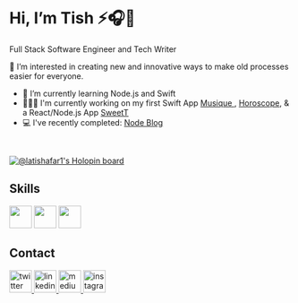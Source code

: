 <h1>  Hi, I’m Tish ⚡️🎧🌙</h1>

Full Stack Software Engineer and Tech Writer



<p>👀 I’m interested in creating new and innovative ways to make old processes easier for everyone. <br/>
  
- 🌱 I’m currently learning Node.js and Swift <br/>
- 👩🏽‍💻 I'm currently working on my first Swift App <a href="https://github.com/LatishaFar1/Musique"> Musique </a>, 
<a href="https://github.com/LatishaFar1/horoscope"> Horoscope</a>, & a React/Node.js App <a href="https://github.com/LatishaFar1/SweetT"> SweetT </a>
- 💻 I've recently completed:
<a href="https://github.com/LatishaFar1/node-blog"> Node Blog </a>




</p>
<br/>

[![@latishafar1's Holopin board](https://holopin.me/latishafar1)](https://holopin.io/@latishafar1)

<h2> Skills </h2>
<p>

  <img height="40" src="https://iconape.com/wp-content/png_logo_vector/javascript-logo.png">
  <img height="40" src="https://upload.wikimedia.org/wikipedia/commons/thumb/a/a7/React-icon.svg/2300px-React-icon.svg.png">
   <img height="40" src="https://upload.wikimedia.org/wikipedia/commons/1/16/Ruby_on_Rails-logo.png">


  </p>
  
 <h2> Contact </h2>

   <a href="https://twitter.com/TishFaroul">
         <img alt="twitter" height="40" src="http://assets.stickpng.com/images/580b57fcd9996e24bc43c53e.png">
      </a>


   <a href="https://www.linkedin.com/in/latisha-faroul/">
         <img alt="linkedin" height="40" src="https://cdn-icons-png.flaticon.com/512/174/174857.png">
      </a>


   <a href="https://tishfaroul.medium.com">
         <img alt="medium" height="40" src="https://miro.medium.com/max/8978/1*s986xIGqhfsN8U--09_AdA.png">
      </a>
   
   <a href= "https://www.instagram.com/tish.codes/">
      <img alt="instagram" height="40" src="https://camo.githubusercontent.com/366697de3f6ada9ce804834e6e091c64a1d5d6d267b1b88206b086b67085369d/68747470733a2f2f75706c6f61642e77696b696d656469612e6f72672f77696b6970656469612f636f6d6d6f6e732f7468756d622f362f36652f496e7374616772616d5f666f6e745f617765736f6d652e7376672f3230303070782d496e7374616772616d5f666f6e745f617765736f6d652e7376672e706e67">
  <a/>

  
  

<!---
LatishaFar1/LatishaFar1 is a ✨ special ✨ repository because its `README.md` (this file) appears on your GitHub profile.
You can click the Preview link to take a look at your changes.
--->
